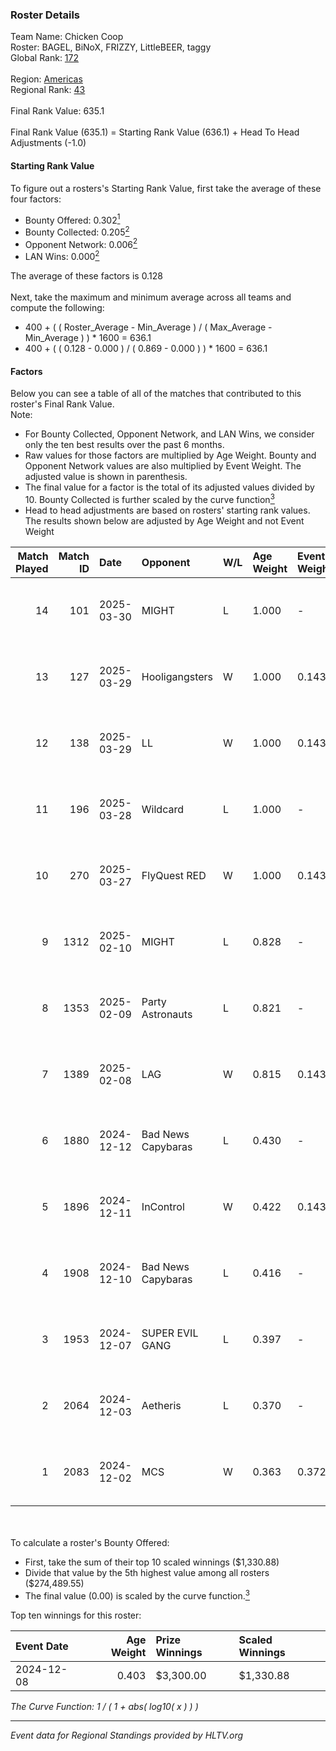 ### Roster Details<br />
Team Name: Chicken Coop<br />
Roster: BAGEL, BiNoX, FRIZZY, LittleBEER, taggy<br />
Global Rank: [172](../../standings_global_2025_04_07.md)<br />
<br />
Region: [Americas]( ../../standings_americas_2025_04_07.md)<br />
Regional Rank: [43]( ../../standings_americas_2025_04_07.md)<br />
<br />
Final Rank Value:  635.1<br />
<br />
Final Rank Value (635.1) = Starting Rank Value (636.1) + Head To Head Adjustments (-1.0)<br />

#### Starting Rank Value<br />
To figure out a rosters's Starting Rank Value, first take the average of these four factors:<br />
- Bounty Offered: 0.302[<sup>1</sup>](#table2)
- Bounty Collected: 0.205[<sup>2</sup>](#table1)
- Opponent Network: 0.006[<sup>2</sup>](#table1)
- LAN Wins: 0.000[<sup>2</sup>](#table1)

The average of these factors is 0.128<br />
<br />
Next, take the maximum and minimum average across all teams and compute the following:<br />
- 400 + ( ( Roster_Average - Min_Average ) / ( Max_Average - Min_Average ) ) * 1600 = 636.1
- 400 + ( ( 0.128 - 0.000 ) / ( 0.869 - 0.000 ) ) * 1600 = 636.1


#### Factors<br />
Below you can see a table of all of the matches that contributed to this roster's Final Rank Value.<br />
Note:<br />

- For Bounty Collected, Opponent Network, and LAN Wins, we consider only the ten best results over the past 6 months.
- Raw values for those factors are multiplied by Age Weight. Bounty and Opponent Network values are also multiplied by Event Weight. The adjusted value is shown in parenthesis.
- The final value for a factor is the total of its adjusted values divided by 10. Bounty Collected is further scaled by the curve function[<sup>3</sup>](#curveFunction)
- Head to head adjustments are based on rosters' starting rank values. The results shown below are adjusted by Age Weight and not Event Weight
<span id="table1"></span><br />


| Match Played | Match ID | Date       | Opponent           | W/L | Age Weight | Event Weight | Bounty Collected | Opponent Network | LAN Wins  | H2H Adj. | Roster                                  |
| -: | -: | :- | :- | :- | :- | :- | :- | :- | :- | -: | :- |
|           14 |      101 | 2025-03-30 | MIGHT              | L   | 1.000      | -            | -                | -                | -         |   -11.97 | BAGEL, BiNoX, FRIZZY, LittleBEER, taggy |
|           13 |      127 | 2025-03-29 | Hooligangsters     | W   | 1.000      | 0.143        | 0.000 (0.000)    | 0.108 (0.015)    | 0 (0.000) |    10.44 | BAGEL, BiNoX, FRIZZY, LittleBEER, taggy |
|           12 |      138 | 2025-03-29 | LL                 | W   | 1.000      | 0.143        | 0.000 (0.000)    | 0.054 (0.008)    | 0 (0.000) |    10.25 | BAGEL, BiNoX, FRIZZY, LittleBEER, taggy |
|           11 |      196 | 2025-03-28 | Wildcard           | L   | 1.000      | -            | -                | -                | -         |    -2.13 | BAGEL, BiNoX, FRIZZY, LittleBEER, taggy |
|           10 |      270 | 2025-03-27 | FlyQuest RED       | W   | 1.000      | 0.143        | 0.004 (0.001)    | 0.003 (0.000)    | 0 (0.000) |    13.12 | BAGEL, BiNoX, FRIZZY, LittleBEER, taggy |
|            9 |     1312 | 2025-02-10 | MIGHT              | L   | 0.828      | -            | -                | -                | -         |    -9.05 | BAGEL, BiNoX, FRIZZY, LittleBEER, taggy |
|            8 |     1353 | 2025-02-09 | Party Astronauts   | L   | 0.821      | -            | -                | -                | -         |   -10.55 | BAGEL, BiNoX, FRIZZY, LittleBEER, taggy |
|            7 |     1389 | 2025-02-08 | LAG                | W   | 0.815      | 0.143        | 0.004 (0.000)    | 0.209 (0.024)    | 0 (0.000) |    15.85 | BAGEL, BiNoX, FRIZZY, LittleBEER, taggy |
|            6 |     1880 | 2024-12-12 | Bad News Capybaras | L   | 0.430      | -            | -                | -                | -         |    -7.11 | BAGEL, Freaky, FRIZZY, LittleBEER, supa |
|            5 |     1896 | 2024-12-11 | InControl          | W   | 0.422      | 0.143        | 0.000 (0.000)    | 0.000 (0.000)    | 0 (0.000) |     2.91 | BAGEL, Freaky, FRIZZY, LittleBEER, supa |
|            4 |     1908 | 2024-12-10 | Bad News Capybaras | L   | 0.416      | -            | -                | -                | -         |    -7.00 | BAGEL, Freaky, FRIZZY, LittleBEER, supa |
|            3 |     1953 | 2024-12-07 | SUPER EVIL GANG    | L   | 0.397      | -            | -                | -                | -         |    -5.59 | BAGEL, Freaky, FRIZZY, LittleBEER, supa |
|            2 |     2064 | 2024-12-03 | Aetheris           | L   | 0.370      | -            | -                | -                | -         |    -5.43 | BAGEL, Freaky, FRIZZY, LittleBEER, supa |
|            1 |     2083 | 2024-12-02 | MCS                | W   | 0.363      | 0.372        | 0.002 (0.000)    | 0.097 (0.013)    | 0 (0.000) |     5.24 | BAGEL, Freaky, FRIZZY, LittleBEER, supa |

<br />
<span id="table2"></span><br />
To calculate a roster's Bounty Offered:<br />

- First, take the sum of their top 10 scaled winnings ($1,330.88)
- Divide that value by the 5th highest value among all rosters ($274,489.55)
- The final value (0.00) is scaled by the curve function.[<sup>3</sup>](#curveFunction)

Top ten winnings for this roster:<br />

| Event Date | Age Weight | Prize Winnings | Scaled Winnings |
| :- | -: | :- | :- |
| 2024-12-08 |      0.403 | $3,300.00      | $1,330.88       |


<span id="curveFunction"></span>_The Curve Function: 1 / ( 1 + abs( log10( x ) ) )_<br />

---
_Event data for Regional Standings provided by HLTV.org_<br />
